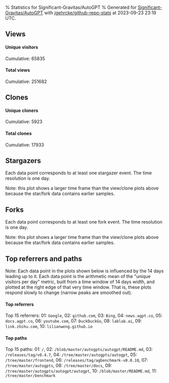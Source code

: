 % Statistics for Significant-Gravitas/AutoGPT
% Generated for [Significant-Gravitas/AutoGPT](https://github.com/Significant-Gravitas/AutoGPT) with [jgehrcke/github-repo-stats](https://github.com/jgehrcke/github-repo-stats) at 2023-09-23 23:19 UTC.


## Views

#### Unique visitors
<div id="chart_views_unique" class="full-width-chart"></div>

Cumulative: 65835

#### Total views
<div id="chart_views_total" class="full-width-chart"></div>

Cumulative: 251682

<div class="pagebreak-for-print"> </div>

## Clones

#### Unique cloners
<div id="chart_clones_unique" class="full-width-chart"></div>

Cumulative: 5923

#### Total clones
<div id="chart_clones_total" class="full-width-chart"></div>

Cumulative: 17933



<div class="pagebreak-for-print"> </div>



## Stargazers

Each data point corresponds to at least one stargazer event.
The time resolution is one day.

<div id="chart_stargazers" class="full-width-chart"></div>


Note: this plot shows a larger time frame than the view/clone plots above because the star/fork data contains earlier samples.



## Forks

Each data point corresponds to at least one fork event.
The time resolution is one day.

<div id="chart_forks" class="full-width-chart"></div>


Note: this plot shows a larger time frame than the view/clone plots above because the star/fork data contains earlier samples.



<div class="pagebreak-for-print"> </div>



## Top referrers and paths


Note: Each data point in the plots shown below is influenced by the 14 days
leading up to it. Each data point is the arithmetic mean of the "unique
visitors per day" metric, built from a time window of 14 days width, and
plotted at the right edge of that very time window. That is, these plots
respond slowly to change (narrow peaks are smoothed out).




#### Top referrers


<div id="chart_referrers_top_n_alltime" class="full-width-chart"></div>

Top 15 referrers: 01: `Google`, 02: `github.com`, 03: `Bing`, 04: `news.agpt.co`, 05: `docs.agpt.co`, 06: `youtube.com`, 07: `DuckDuckGo`, 08: `lablab.ai`, 09: `link.zhihu.com`, 10: `lilianweng.github.io`





#### Top paths


<div id="chart_paths_top_n_alltime" class="full-width-chart"></div>

Top 15 paths: 01: `/`, 02: `/blob/master/autogpts/autogpt/README.md`, 03: `/releases/tag/v0.4.7`, 04: `/tree/master/autogpts/autogpt`, 05: `/tree/master/frontend`, 06: `/releases/tag/agbenchmark-v0.0.10`, 07: `/tree/master/autogpts`, 08: `/tree/master/docs`, 09: `/tree/master/autogpts/autogpt/autogpt`, 10: `/blob/master/README.md`, 11: `/tree/master/benchmark`


<script type="text/javascript">
    vegaEmbed('#chart_views_unique', {"$schema": "https://vega.github.io/schema/vega-lite/v4.17.0.json", "config": {"arc": {"fill": "#1b1e23"}, "area": {"fill": "#1b1e23"}, "axisBottom": {"domainColor": "#a9b4c4", "gridColor": "#a9b4c4", "labelColor": "#1b1e23", "labelFont": "relative-mono-11-pitch-pro, Menlo, monospace", "tickColor": "#a9b4c4", "titleColor": "#1b1e23", "titleFont": "relative-mono-11-pitch-pro, Menlo, monospace"}, "axisLeft": {"domainColor": "#a9b4c4", "gridColor": "#a9b4c4", "labelColor": "#1b1e23", "labelFont": "relative-mono-11-pitch-pro, Menlo, monospace", "tickColor": "#a9b4c4", "titleColor": "#1b1e23", "titleFont": "relative-mono-11-pitch-pro, Menlo, monospace"}, "axisX": {"grid": false}, "axisY": {"grid": false, "labelBound": true}, "background": "#FFFFFF", "group": {"fill": "#FFFFFF"}, "header": {"fontWeight": 400, "labelFont": "relative-mono-11-pitch-pro, Menlo, monospace", "titleFont": "relative-mono-11-pitch-pro, Menlo, monospace"}, "legend": {"labelFont": "relative-mono-11-pitch-pro, Menlo, monospace", "symbolSize": 200, "symbolType": "circle", "titleFont": "relative-mono-11-pitch-pro, Menlo, monospace"}, "line": {"color": "#1b1e23", "stroke": "#1b1e23"}, "path": {"stroke": "#1b1e23"}, "point": {"color": "#1b1e23", "cursor": "pointer", "filled": true, "size": 20}, "range": {"category": ["#85a2f7", "#ea9755", "#7eb36a", "#f07071", "#bc85d9", "#e587b6", "#a9b4c4", "#d4c05e", "#64b9c4"]}, "style": {"bar": {"fill": "#1b1e23"}, "text": {"font": "relative-mono-11-pitch-pro, Menlo, monospace", "fontWeight": 400}}, "symbol": {"shape": "circle"}, "title": {"anchor": "start", "font": "relative-mono-11-pitch-pro, Menlo, monospace", "fontWeight": 400}, "trail": {"color": "#1b1e23", "stroke": "#1b1e23"}, "view": {"stroke": null}}, "data": {"name": "data-fd79e7dba36a5d23826d2c9edfb77aca"}, "datasets": {"data-fd79e7dba36a5d23826d2c9edfb77aca": [{"time": "2023-09-09T00:00:00+00:00", "views_total": 8951, "views_unique": 3144}, {"time": "2023-09-10T00:00:00+00:00", "views_total": 9224, "views_unique": 3380}, {"time": "2023-09-11T00:00:00+00:00", "views_total": 13188, "views_unique": 4957}, {"time": "2023-09-12T00:00:00+00:00", "views_total": 18644, "views_unique": 5326}, {"time": "2023-09-13T00:00:00+00:00", "views_total": 21977, "views_unique": 5489}, {"time": "2023-09-14T00:00:00+00:00", "views_total": 20522, "views_unique": 5157}, {"time": "2023-09-15T00:00:00+00:00", "views_total": 17672, "views_unique": 4644}, {"time": "2023-09-16T00:00:00+00:00", "views_total": 13370, "views_unique": 3112}, {"time": "2023-09-17T00:00:00+00:00", "views_total": 17007, "views_unique": 3549}, {"time": "2023-09-18T00:00:00+00:00", "views_total": 22457, "views_unique": 5186}, {"time": "2023-09-19T00:00:00+00:00", "views_total": 20116, "views_unique": 5239}, {"time": "2023-09-20T00:00:00+00:00", "views_total": 20147, "views_unique": 4816}, {"time": "2023-09-21T00:00:00+00:00", "views_total": 18836, "views_unique": 4683}, {"time": "2023-09-22T00:00:00+00:00", "views_total": 17779, "views_unique": 4274}, {"time": "2023-09-23T00:00:00+00:00", "views_total": 11792, "views_unique": 2879}]}, "encoding": {"tooltip": [{"field": "views_unique", "format": ".1f", "title": "views (u)", "type": "quantitative"}, {"field": "time", "format": "%B %e, %Y", "title": "date", "type": "temporal"}], "x": {"axis": {"labelAngle": 25}, "field": "time", "scale": {"domain": ["2023-09-09", "2023-09-23"]}, "timeUnit": "yearmonthdate", "title": "date", "type": "temporal"}, "y": {"axis": {"values": [1, 10, 50, 100, 500, 1000, 5000, 10000]}, "field": "views_unique", "scale": {"domain": [0, 6037.900000000001], "type": "symlog", "zero": true}, "title": "unique views per day", "type": "quantitative"}}, "height": 200, "mark": {"point": true, "type": "line"}, "padding": 10, "width": "container"}, {"actions": false, "renderer": "svg"}).catch(console.error);
vegaEmbed('#chart_views_total', {"$schema": "https://vega.github.io/schema/vega-lite/v4.17.0.json", "config": {"arc": {"fill": "#1b1e23"}, "area": {"fill": "#1b1e23"}, "axisBottom": {"domainColor": "#a9b4c4", "gridColor": "#a9b4c4", "labelColor": "#1b1e23", "labelFont": "relative-mono-11-pitch-pro, Menlo, monospace", "tickColor": "#a9b4c4", "titleColor": "#1b1e23", "titleFont": "relative-mono-11-pitch-pro, Menlo, monospace"}, "axisLeft": {"domainColor": "#a9b4c4", "gridColor": "#a9b4c4", "labelColor": "#1b1e23", "labelFont": "relative-mono-11-pitch-pro, Menlo, monospace", "tickColor": "#a9b4c4", "titleColor": "#1b1e23", "titleFont": "relative-mono-11-pitch-pro, Menlo, monospace"}, "axisX": {"grid": false}, "axisY": {"grid": false, "labelBound": true}, "background": "#FFFFFF", "group": {"fill": "#FFFFFF"}, "header": {"fontWeight": 400, "labelFont": "relative-mono-11-pitch-pro, Menlo, monospace", "titleFont": "relative-mono-11-pitch-pro, Menlo, monospace"}, "legend": {"labelFont": "relative-mono-11-pitch-pro, Menlo, monospace", "symbolSize": 200, "symbolType": "circle", "titleFont": "relative-mono-11-pitch-pro, Menlo, monospace"}, "line": {"color": "#1b1e23", "stroke": "#1b1e23"}, "path": {"stroke": "#1b1e23"}, "point": {"color": "#1b1e23", "cursor": "pointer", "filled": true, "size": 20}, "range": {"category": ["#85a2f7", "#ea9755", "#7eb36a", "#f07071", "#bc85d9", "#e587b6", "#a9b4c4", "#d4c05e", "#64b9c4"]}, "style": {"bar": {"fill": "#1b1e23"}, "text": {"font": "relative-mono-11-pitch-pro, Menlo, monospace", "fontWeight": 400}}, "symbol": {"shape": "circle"}, "title": {"anchor": "start", "font": "relative-mono-11-pitch-pro, Menlo, monospace", "fontWeight": 400}, "trail": {"color": "#1b1e23", "stroke": "#1b1e23"}, "view": {"stroke": null}}, "data": {"name": "data-fd79e7dba36a5d23826d2c9edfb77aca"}, "datasets": {"data-fd79e7dba36a5d23826d2c9edfb77aca": [{"time": "2023-09-09T00:00:00+00:00", "views_total": 8951, "views_unique": 3144}, {"time": "2023-09-10T00:00:00+00:00", "views_total": 9224, "views_unique": 3380}, {"time": "2023-09-11T00:00:00+00:00", "views_total": 13188, "views_unique": 4957}, {"time": "2023-09-12T00:00:00+00:00", "views_total": 18644, "views_unique": 5326}, {"time": "2023-09-13T00:00:00+00:00", "views_total": 21977, "views_unique": 5489}, {"time": "2023-09-14T00:00:00+00:00", "views_total": 20522, "views_unique": 5157}, {"time": "2023-09-15T00:00:00+00:00", "views_total": 17672, "views_unique": 4644}, {"time": "2023-09-16T00:00:00+00:00", "views_total": 13370, "views_unique": 3112}, {"time": "2023-09-17T00:00:00+00:00", "views_total": 17007, "views_unique": 3549}, {"time": "2023-09-18T00:00:00+00:00", "views_total": 22457, "views_unique": 5186}, {"time": "2023-09-19T00:00:00+00:00", "views_total": 20116, "views_unique": 5239}, {"time": "2023-09-20T00:00:00+00:00", "views_total": 20147, "views_unique": 4816}, {"time": "2023-09-21T00:00:00+00:00", "views_total": 18836, "views_unique": 4683}, {"time": "2023-09-22T00:00:00+00:00", "views_total": 17779, "views_unique": 4274}, {"time": "2023-09-23T00:00:00+00:00", "views_total": 11792, "views_unique": 2879}]}, "encoding": {"tooltip": [{"field": "views_total", "format": ".1f", "title": "views (t)", "type": "quantitative"}, {"field": "time", "format": "%B %e, %Y", "title": "date", "type": "temporal"}], "x": {"axis": {"labelAngle": 25}, "field": "time", "scale": {"domain": ["2023-09-09", "2023-09-23"]}, "timeUnit": "yearmonthdate", "title": "date", "type": "temporal"}, "y": {"axis": {"values": [1, 10, 50, 100, 500, 1000, 5000, 10000]}, "field": "views_total", "scale": {"domain": [0, 24702.7], "type": "symlog", "zero": true}, "title": "total views per day", "type": "quantitative"}}, "height": 200, "mark": {"point": true, "type": "line"}, "padding": 10, "width": "container"}, {"actions": false, "renderer": "svg"}).catch(console.error);
vegaEmbed('#chart_clones_unique', {"$schema": "https://vega.github.io/schema/vega-lite/v4.17.0.json", "config": {"arc": {"fill": "#1b1e23"}, "area": {"fill": "#1b1e23"}, "axisBottom": {"domainColor": "#a9b4c4", "gridColor": "#a9b4c4", "labelColor": "#1b1e23", "labelFont": "relative-mono-11-pitch-pro, Menlo, monospace", "tickColor": "#a9b4c4", "titleColor": "#1b1e23", "titleFont": "relative-mono-11-pitch-pro, Menlo, monospace"}, "axisLeft": {"domainColor": "#a9b4c4", "gridColor": "#a9b4c4", "labelColor": "#1b1e23", "labelFont": "relative-mono-11-pitch-pro, Menlo, monospace", "tickColor": "#a9b4c4", "titleColor": "#1b1e23", "titleFont": "relative-mono-11-pitch-pro, Menlo, monospace"}, "axisX": {"grid": false}, "axisY": {"grid": false, "labelBound": true}, "background": "#FFFFFF", "group": {"fill": "#FFFFFF"}, "header": {"fontWeight": 400, "labelFont": "relative-mono-11-pitch-pro, Menlo, monospace", "titleFont": "relative-mono-11-pitch-pro, Menlo, monospace"}, "legend": {"labelFont": "relative-mono-11-pitch-pro, Menlo, monospace", "symbolSize": 200, "symbolType": "circle", "titleFont": "relative-mono-11-pitch-pro, Menlo, monospace"}, "line": {"color": "#1b1e23", "stroke": "#1b1e23"}, "path": {"stroke": "#1b1e23"}, "point": {"color": "#1b1e23", "cursor": "pointer", "filled": true, "size": 20}, "range": {"category": ["#85a2f7", "#ea9755", "#7eb36a", "#f07071", "#bc85d9", "#e587b6", "#a9b4c4", "#d4c05e", "#64b9c4"]}, "style": {"bar": {"fill": "#1b1e23"}, "text": {"font": "relative-mono-11-pitch-pro, Menlo, monospace", "fontWeight": 400}}, "symbol": {"shape": "circle"}, "title": {"anchor": "start", "font": "relative-mono-11-pitch-pro, Menlo, monospace", "fontWeight": 400}, "trail": {"color": "#1b1e23", "stroke": "#1b1e23"}, "view": {"stroke": null}}, "data": {"name": "data-639eda3477ce8e99e19799d37290b887"}, "datasets": {"data-639eda3477ce8e99e19799d37290b887": [{"clones_total": 705, "clones_unique": 290, "time": "2023-09-09T00:00:00+00:00"}, {"clones_total": 730, "clones_unique": 326, "time": "2023-09-10T00:00:00+00:00"}, {"clones_total": 797, "clones_unique": 376, "time": "2023-09-11T00:00:00+00:00"}, {"clones_total": 1367, "clones_unique": 453, "time": "2023-09-12T00:00:00+00:00"}, {"clones_total": 966, "clones_unique": 393, "time": "2023-09-13T00:00:00+00:00"}, {"clones_total": 1301, "clones_unique": 392, "time": "2023-09-14T00:00:00+00:00"}, {"clones_total": 1694, "clones_unique": 377, "time": "2023-09-15T00:00:00+00:00"}, {"clones_total": 1372, "clones_unique": 367, "time": "2023-09-16T00:00:00+00:00"}, {"clones_total": 1185, "clones_unique": 358, "time": "2023-09-17T00:00:00+00:00"}, {"clones_total": 1435, "clones_unique": 477, "time": "2023-09-18T00:00:00+00:00"}, {"clones_total": 1099, "clones_unique": 456, "time": "2023-09-19T00:00:00+00:00"}, {"clones_total": 1487, "clones_unique": 463, "time": "2023-09-20T00:00:00+00:00"}, {"clones_total": 1502, "clones_unique": 422, "time": "2023-09-21T00:00:00+00:00"}, {"clones_total": 1618, "clones_unique": 435, "time": "2023-09-22T00:00:00+00:00"}, {"clones_total": 675, "clones_unique": 338, "time": "2023-09-23T00:00:00+00:00"}]}, "encoding": {"tooltip": [{"field": "clones_unique", "format": ".1f", "title": "clones (u)", "type": "quantitative"}, {"field": "time", "format": "%B %e, %Y", "title": "date", "type": "temporal"}], "x": {"axis": {"labelAngle": 25}, "field": "time", "scale": {"domain": ["2023-09-09", "2023-09-23"]}, "timeUnit": "yearmonthdate", "title": "date", "type": "temporal"}, "y": {"axis": {"values": [1, 10, 50, 100, 500, 1000, 5000, 10000]}, "field": "clones_unique", "scale": {"domain": [0, 524.7], "type": "symlog", "zero": true}, "title": "unique clones per day", "type": "quantitative"}}, "height": 200, "mark": {"point": true, "type": "line"}, "padding": 10, "width": "container"}, {"actions": false, "renderer": "svg"}).catch(console.error);
vegaEmbed('#chart_clones_total', {"$schema": "https://vega.github.io/schema/vega-lite/v4.17.0.json", "config": {"arc": {"fill": "#1b1e23"}, "area": {"fill": "#1b1e23"}, "axisBottom": {"domainColor": "#a9b4c4", "gridColor": "#a9b4c4", "labelColor": "#1b1e23", "labelFont": "relative-mono-11-pitch-pro, Menlo, monospace", "tickColor": "#a9b4c4", "titleColor": "#1b1e23", "titleFont": "relative-mono-11-pitch-pro, Menlo, monospace"}, "axisLeft": {"domainColor": "#a9b4c4", "gridColor": "#a9b4c4", "labelColor": "#1b1e23", "labelFont": "relative-mono-11-pitch-pro, Menlo, monospace", "tickColor": "#a9b4c4", "titleColor": "#1b1e23", "titleFont": "relative-mono-11-pitch-pro, Menlo, monospace"}, "axisX": {"grid": false}, "axisY": {"grid": false, "labelBound": true}, "background": "#FFFFFF", "group": {"fill": "#FFFFFF"}, "header": {"fontWeight": 400, "labelFont": "relative-mono-11-pitch-pro, Menlo, monospace", "titleFont": "relative-mono-11-pitch-pro, Menlo, monospace"}, "legend": {"labelFont": "relative-mono-11-pitch-pro, Menlo, monospace", "symbolSize": 200, "symbolType": "circle", "titleFont": "relative-mono-11-pitch-pro, Menlo, monospace"}, "line": {"color": "#1b1e23", "stroke": "#1b1e23"}, "path": {"stroke": "#1b1e23"}, "point": {"color": "#1b1e23", "cursor": "pointer", "filled": true, "size": 20}, "range": {"category": ["#85a2f7", "#ea9755", "#7eb36a", "#f07071", "#bc85d9", "#e587b6", "#a9b4c4", "#d4c05e", "#64b9c4"]}, "style": {"bar": {"fill": "#1b1e23"}, "text": {"font": "relative-mono-11-pitch-pro, Menlo, monospace", "fontWeight": 400}}, "symbol": {"shape": "circle"}, "title": {"anchor": "start", "font": "relative-mono-11-pitch-pro, Menlo, monospace", "fontWeight": 400}, "trail": {"color": "#1b1e23", "stroke": "#1b1e23"}, "view": {"stroke": null}}, "data": {"name": "data-639eda3477ce8e99e19799d37290b887"}, "datasets": {"data-639eda3477ce8e99e19799d37290b887": [{"clones_total": 705, "clones_unique": 290, "time": "2023-09-09T00:00:00+00:00"}, {"clones_total": 730, "clones_unique": 326, "time": "2023-09-10T00:00:00+00:00"}, {"clones_total": 797, "clones_unique": 376, "time": "2023-09-11T00:00:00+00:00"}, {"clones_total": 1367, "clones_unique": 453, "time": "2023-09-12T00:00:00+00:00"}, {"clones_total": 966, "clones_unique": 393, "time": "2023-09-13T00:00:00+00:00"}, {"clones_total": 1301, "clones_unique": 392, "time": "2023-09-14T00:00:00+00:00"}, {"clones_total": 1694, "clones_unique": 377, "time": "2023-09-15T00:00:00+00:00"}, {"clones_total": 1372, "clones_unique": 367, "time": "2023-09-16T00:00:00+00:00"}, {"clones_total": 1185, "clones_unique": 358, "time": "2023-09-17T00:00:00+00:00"}, {"clones_total": 1435, "clones_unique": 477, "time": "2023-09-18T00:00:00+00:00"}, {"clones_total": 1099, "clones_unique": 456, "time": "2023-09-19T00:00:00+00:00"}, {"clones_total": 1487, "clones_unique": 463, "time": "2023-09-20T00:00:00+00:00"}, {"clones_total": 1502, "clones_unique": 422, "time": "2023-09-21T00:00:00+00:00"}, {"clones_total": 1618, "clones_unique": 435, "time": "2023-09-22T00:00:00+00:00"}, {"clones_total": 675, "clones_unique": 338, "time": "2023-09-23T00:00:00+00:00"}]}, "encoding": {"tooltip": [{"field": "clones_total", "format": ".1f", "title": "clones (t)", "type": "quantitative"}, {"field": "time", "format": "%B %e, %Y", "title": "date", "type": "temporal"}], "x": {"axis": {"labelAngle": 25}, "field": "time", "scale": {"domain": ["2023-09-09", "2023-09-23"]}, "timeUnit": "yearmonthdate", "title": "date", "type": "temporal"}, "y": {"axis": {"values": [1, 10, 50, 100, 500, 1000, 5000, 10000]}, "field": "clones_total", "scale": {"domain": [0, 1863.4], "type": "symlog", "zero": true}, "title": "total clones per day", "type": "quantitative"}}, "height": 200, "mark": {"point": true, "type": "line"}, "padding": 10, "width": "container"}, {"actions": false, "renderer": "svg"}).catch(console.error);
vegaEmbed('#chart_stargazers', {"$schema": "https://vega.github.io/schema/vega-lite/v4.17.0.json", "config": {"arc": {"fill": "#1b1e23"}, "area": {"fill": "#1b1e23"}, "axisBottom": {"domainColor": "#a9b4c4", "gridColor": "#a9b4c4", "labelColor": "#1b1e23", "labelFont": "relative-mono-11-pitch-pro, Menlo, monospace", "tickColor": "#a9b4c4", "titleColor": "#1b1e23", "titleFont": "relative-mono-11-pitch-pro, Menlo, monospace"}, "axisLeft": {"domainColor": "#a9b4c4", "gridColor": "#a9b4c4", "labelColor": "#1b1e23", "labelFont": "relative-mono-11-pitch-pro, Menlo, monospace", "tickColor": "#a9b4c4", "titleColor": "#1b1e23", "titleFont": "relative-mono-11-pitch-pro, Menlo, monospace"}, "axisX": {"grid": false}, "axisY": {"grid": false}, "background": "#FFFFFF", "group": {"fill": "#FFFFFF"}, "header": {"fontWeight": 400, "labelFont": "relative-mono-11-pitch-pro, Menlo, monospace", "titleFont": "relative-mono-11-pitch-pro, Menlo, monospace"}, "legend": {"labelFont": "relative-mono-11-pitch-pro, Menlo, monospace", "symbolSize": 200, "symbolType": "circle", "titleFont": "relative-mono-11-pitch-pro, Menlo, monospace"}, "line": {"color": "#1b1e23", "stroke": "#1b1e23"}, "path": {"stroke": "#1b1e23"}, "point": {"color": "#1b1e23", "cursor": "pointer", "filled": true, "size": 50}, "range": {"category": ["#85a2f7", "#ea9755", "#7eb36a", "#f07071", "#bc85d9", "#e587b6", "#a9b4c4", "#d4c05e", "#64b9c4"]}, "style": {"bar": {"fill": "#1b1e23"}, "text": {"font": "relative-mono-11-pitch-pro, Menlo, monospace", "fontWeight": 400}}, "symbol": {"shape": "circle"}, "title": {"anchor": "start", "font": "relative-mono-11-pitch-pro, Menlo, monospace", "fontWeight": 400}, "trail": {"color": "#1b1e23", "stroke": "#1b1e23"}, "view": {"stroke": null}}, "data": {"name": "data-f8a4f5d62c89fc4f8defdda180fd5042"}, "datasets": {"data-f8a4f5d62c89fc4f8defdda180fd5042": [{"stars_cumulative": 2.0, "time": "2023-03-16T18:00:00+00:00"}, {"stars_cumulative": 3.0, "time": "2023-03-17T06:00:00+00:00"}, {"stars_cumulative": 6.0, "time": "2023-03-17T12:00:00+00:00"}, {"stars_cumulative": 10.0, "time": "2023-03-17T18:00:00+00:00"}, {"stars_cumulative": 11.0, "time": "2023-03-18T00:00:00+00:00"}, {"stars_cumulative": 12.0, "time": "2023-03-18T12:00:00+00:00"}, {"stars_cumulative": 13.0, "time": "2023-03-19T06:00:00+00:00"}, {"stars_cumulative": 14.0, "time": "2023-03-19T12:00:00+00:00"}, {"stars_cumulative": 16.0, "time": "2023-03-19T18:00:00+00:00"}, {"stars_cumulative": 17.0, "time": "2023-03-20T00:00:00+00:00"}, {"stars_cumulative": 18.0, "time": "2023-03-20T06:00:00+00:00"}, {"stars_cumulative": 19.0, "time": "2023-03-21T06:00:00+00:00"}, {"stars_cumulative": 20.0, "time": "2023-03-21T12:00:00+00:00"}, {"stars_cumulative": 22.0, "time": "2023-03-22T00:00:00+00:00"}, {"stars_cumulative": 23.0, "time": "2023-03-22T06:00:00+00:00"}, {"stars_cumulative": 24.0, "time": "2023-03-25T06:00:00+00:00"}, {"stars_cumulative": 25.0, "time": "2023-03-25T18:00:00+00:00"}, {"stars_cumulative": 26.0, "time": "2023-03-26T12:00:00+00:00"}, {"stars_cumulative": 29.0, "time": "2023-03-27T18:00:00+00:00"}, {"stars_cumulative": 35.0, "time": "2023-03-28T00:00:00+00:00"}, {"stars_cumulative": 39.0, "time": "2023-03-28T06:00:00+00:00"}, {"stars_cumulative": 44.0, "time": "2023-03-28T12:00:00+00:00"}, {"stars_cumulative": 45.0, "time": "2023-03-28T18:00:00+00:00"}, {"stars_cumulative": 49.0, "time": "2023-03-29T00:00:00+00:00"}, {"stars_cumulative": 61.0, "time": "2023-03-29T06:00:00+00:00"}, {"stars_cumulative": 65.0, "time": "2023-03-29T12:00:00+00:00"}, {"stars_cumulative": 68.0, "time": "2023-03-29T18:00:00+00:00"}, {"stars_cumulative": 73.0, "time": "2023-03-30T00:00:00+00:00"}, {"stars_cumulative": 74.0, "time": "2023-03-30T06:00:00+00:00"}, {"stars_cumulative": 89.0, "time": "2023-03-30T12:00:00+00:00"}, {"stars_cumulative": 96.0, "time": "2023-03-30T18:00:00+00:00"}, {"stars_cumulative": 99.0, "time": "2023-03-31T00:00:00+00:00"}, {"stars_cumulative": 102.0, "time": "2023-03-31T06:00:00+00:00"}, {"stars_cumulative": 105.0, "time": "2023-03-31T18:00:00+00:00"}, {"stars_cumulative": 110.0, "time": "2023-04-01T00:00:00+00:00"}, {"stars_cumulative": 113.0, "time": "2023-04-01T06:00:00+00:00"}, {"stars_cumulative": 116.0, "time": "2023-04-01T12:00:00+00:00"}, {"stars_cumulative": 191.0, "time": "2023-04-01T18:00:00+00:00"}, {"stars_cumulative": 261.0, "time": "2023-04-02T00:00:00+00:00"}, {"stars_cumulative": 409.0, "time": "2023-04-02T06:00:00+00:00"}, {"stars_cumulative": 688.0, "time": "2023-04-02T12:00:00+00:00"}, {"stars_cumulative": 1651.0, "time": "2023-04-02T18:00:00+00:00"}, {"stars_cumulative": 2344.0, "time": "2023-04-03T00:00:00+00:00"}, {"stars_cumulative": 3046.0, "time": "2023-04-03T06:00:00+00:00"}, {"stars_cumulative": 4156.0, "time": "2023-04-03T12:00:00+00:00"}, {"stars_cumulative": 4772.0, "time": "2023-04-03T18:00:00+00:00"}, {"stars_cumulative": 5420.0, "time": "2023-04-04T00:00:00+00:00"}, {"stars_cumulative": 6078.0, "time": "2023-04-04T06:00:00+00:00"}, {"stars_cumulative": 6823.0, "time": "2023-04-04T12:00:00+00:00"}, {"stars_cumulative": 7450.0, "time": "2023-04-04T18:00:00+00:00"}, {"stars_cumulative": 7945.0, "time": "2023-04-05T00:00:00+00:00"}, {"stars_cumulative": 8517.0, "time": "2023-04-05T06:00:00+00:00"}, {"stars_cumulative": 9250.0, "time": "2023-04-05T12:00:00+00:00"}, {"stars_cumulative": 9839.0, "time": "2023-04-05T18:00:00+00:00"}, {"stars_cumulative": 10446.0, "time": "2023-04-06T00:00:00+00:00"}, {"stars_cumulative": 11102.0, "time": "2023-04-06T06:00:00+00:00"}, {"stars_cumulative": 11940.0, "time": "2023-04-06T12:00:00+00:00"}, {"stars_cumulative": 12573.0, "time": "2023-04-06T18:00:00+00:00"}, {"stars_cumulative": 13197.0, "time": "2023-04-07T00:00:00+00:00"}, {"stars_cumulative": 13878.0, "time": "2023-04-07T06:00:00+00:00"}, {"stars_cumulative": 14509.0, "time": "2023-04-07T12:00:00+00:00"}, {"stars_cumulative": 15056.0, "time": "2023-04-07T18:00:00+00:00"}, {"stars_cumulative": 15460.0, "time": "2023-04-08T00:00:00+00:00"}, {"stars_cumulative": 15888.0, "time": "2023-04-08T06:00:00+00:00"}, {"stars_cumulative": 16367.0, "time": "2023-04-08T12:00:00+00:00"}, {"stars_cumulative": 16772.0, "time": "2023-04-08T18:00:00+00:00"}, {"stars_cumulative": 17167.0, "time": "2023-04-09T00:00:00+00:00"}, {"stars_cumulative": 17604.0, "time": "2023-04-09T06:00:00+00:00"}, {"stars_cumulative": 18048.0, "time": "2023-04-09T12:00:00+00:00"}, {"stars_cumulative": 18485.0, "time": "2023-04-09T18:00:00+00:00"}, {"stars_cumulative": 18970.0, "time": "2023-04-10T00:00:00+00:00"}, {"stars_cumulative": 19714.0, "time": "2023-04-10T06:00:00+00:00"}, {"stars_cumulative": 20462.0, "time": "2023-04-10T12:00:00+00:00"}, {"stars_cumulative": 21029.0, "time": "2023-04-10T18:00:00+00:00"}, {"stars_cumulative": 21781.0, "time": "2023-04-11T00:00:00+00:00"}, {"stars_cumulative": 22820.0, "time": "2023-04-11T06:00:00+00:00"}, {"stars_cumulative": 23891.0, "time": "2023-04-11T12:00:00+00:00"}, {"stars_cumulative": 25074.0, "time": "2023-04-11T18:00:00+00:00"}, {"stars_cumulative": 26316.0, "time": "2023-04-12T00:00:00+00:00"}, {"stars_cumulative": 29380.0, "time": "2023-04-12T06:00:00+00:00"}, {"stars_cumulative": 31853.0, "time": "2023-04-12T12:00:00+00:00"}, {"stars_cumulative": 33025.0, "time": "2023-04-12T18:00:00+00:00"}, {"stars_cumulative": 36294.0, "time": "2023-04-13T00:00:00+00:00"}, {"stars_cumulative": 40000.0, "time": "2023-04-13T06:00:00+00:00"}]}, "encoding": {"tooltip": [{"field": "stars_cumulative", "format": "d", "title": "stars", "type": "quantitative"}, {"field": "time", "format": "%B %e, %Y", "title": "date", "type": "temporal"}], "x": {"axis": {"labelAngle": 25}, "field": "time", "scale": {"domain": ["2023-03-16", "2023-09-23"]}, "timeUnit": "yearmonthdate", "title": "date", "type": "temporal"}, "y": {"field": "stars_cumulative", "scale": {"domain": [0, 44000.0], "zero": true}, "title": "stargazer count (cumulative)", "type": "quantitative"}}, "height": 300, "mark": {"point": true, "type": "line"}, "padding": 10, "width": "container"}, {"actions": false, "renderer": "svg"}).catch(console.error);
vegaEmbed('#chart_forks', {"$schema": "https://vega.github.io/schema/vega-lite/v4.17.0.json", "config": {"arc": {"fill": "#1b1e23"}, "area": {"fill": "#1b1e23"}, "axisBottom": {"domainColor": "#a9b4c4", "gridColor": "#a9b4c4", "labelColor": "#1b1e23", "labelFont": "relative-mono-11-pitch-pro, Menlo, monospace", "tickColor": "#a9b4c4", "titleColor": "#1b1e23", "titleFont": "relative-mono-11-pitch-pro, Menlo, monospace"}, "axisLeft": {"domainColor": "#a9b4c4", "gridColor": "#a9b4c4", "labelColor": "#1b1e23", "labelFont": "relative-mono-11-pitch-pro, Menlo, monospace", "tickColor": "#a9b4c4", "titleColor": "#1b1e23", "titleFont": "relative-mono-11-pitch-pro, Menlo, monospace"}, "axisX": {"grid": false}, "axisY": {"grid": false}, "background": "#FFFFFF", "group": {"fill": "#FFFFFF"}, "header": {"fontWeight": 400, "labelFont": "relative-mono-11-pitch-pro, Menlo, monospace", "titleFont": "relative-mono-11-pitch-pro, Menlo, monospace"}, "legend": {"labelFont": "relative-mono-11-pitch-pro, Menlo, monospace", "symbolSize": 200, "symbolType": "circle", "titleFont": "relative-mono-11-pitch-pro, Menlo, monospace"}, "line": {"color": "#1b1e23", "stroke": "#1b1e23"}, "path": {"stroke": "#1b1e23"}, "point": {"color": "#1b1e23", "cursor": "pointer", "filled": true, "size": 50}, "range": {"category": ["#85a2f7", "#ea9755", "#7eb36a", "#f07071", "#bc85d9", "#e587b6", "#a9b4c4", "#d4c05e", "#64b9c4"]}, "style": {"bar": {"fill": "#1b1e23"}, "text": {"font": "relative-mono-11-pitch-pro, Menlo, monospace", "fontWeight": 400}}, "symbol": {"shape": "circle"}, "title": {"anchor": "start", "font": "relative-mono-11-pitch-pro, Menlo, monospace", "fontWeight": 400}, "trail": {"color": "#1b1e23", "stroke": "#1b1e23"}, "view": {"stroke": null}}, "data": {"name": "data-fc57d5cb26c2bb39612ece54565aac9f"}, "datasets": {"data-fc57d5cb26c2bb39612ece54565aac9f": [{"forks_cumulative": 2.0, "time": "2023-03-16T00:00:00+00:00"}, {"forks_cumulative": 4.0, "time": "2023-03-17T21:00:00+00:00"}, {"forks_cumulative": 6.0, "time": "2023-03-19T18:00:00+00:00"}, {"forks_cumulative": 8.0, "time": "2023-03-27T06:00:00+00:00"}, {"forks_cumulative": 14.0, "time": "2023-03-29T03:00:00+00:00"}, {"forks_cumulative": 21.0, "time": "2023-03-31T00:00:00+00:00"}, {"forks_cumulative": 316.0, "time": "2023-04-01T21:00:00+00:00"}, {"forks_cumulative": 802.0, "time": "2023-04-03T18:00:00+00:00"}, {"forks_cumulative": 1427.0, "time": "2023-04-05T15:00:00+00:00"}, {"forks_cumulative": 2013.0, "time": "2023-04-07T12:00:00+00:00"}, {"forks_cumulative": 2614.0, "time": "2023-04-09T09:00:00+00:00"}, {"forks_cumulative": 4234.0, "time": "2023-04-11T06:00:00+00:00"}, {"forks_cumulative": 7960.0, "time": "2023-04-13T03:00:00+00:00"}, {"forks_cumulative": 10508.0, "time": "2023-04-15T00:00:00+00:00"}, {"forks_cumulative": 12919.0, "time": "2023-04-16T21:00:00+00:00"}, {"forks_cumulative": 14291.0, "time": "2023-04-18T18:00:00+00:00"}, {"forks_cumulative": 15281.0, "time": "2023-04-20T15:00:00+00:00"}, {"forks_cumulative": 16967.0, "time": "2023-04-22T12:00:00+00:00"}, {"forks_cumulative": 19002.0, "time": "2023-04-24T09:00:00+00:00"}, {"forks_cumulative": 20496.0, "time": "2023-04-26T06:00:00+00:00"}, {"forks_cumulative": 21306.0, "time": "2023-04-28T03:00:00+00:00"}, {"forks_cumulative": 21886.0, "time": "2023-04-30T00:00:00+00:00"}, {"forks_cumulative": 22507.0, "time": "2023-05-01T21:00:00+00:00"}, {"forks_cumulative": 23175.0, "time": "2023-05-03T18:00:00+00:00"}, {"forks_cumulative": 23708.0, "time": "2023-05-05T15:00:00+00:00"}, {"forks_cumulative": 24188.0, "time": "2023-05-07T12:00:00+00:00"}, {"forks_cumulative": 24556.0, "time": "2023-05-09T09:00:00+00:00"}, {"forks_cumulative": 24863.0, "time": "2023-05-11T06:00:00+00:00"}, {"forks_cumulative": 25128.0, "time": "2023-05-13T03:00:00+00:00"}, {"forks_cumulative": 25434.0, "time": "2023-05-15T00:00:00+00:00"}, {"forks_cumulative": 25716.0, "time": "2023-05-16T21:00:00+00:00"}, {"forks_cumulative": 25947.0, "time": "2023-05-18T18:00:00+00:00"}, {"forks_cumulative": 26177.0, "time": "2023-05-20T15:00:00+00:00"}, {"forks_cumulative": 26444.0, "time": "2023-05-22T12:00:00+00:00"}, {"forks_cumulative": 26688.0, "time": "2023-05-24T09:00:00+00:00"}, {"forks_cumulative": 26888.0, "time": "2023-05-26T06:00:00+00:00"}, {"forks_cumulative": 27058.0, "time": "2023-05-28T03:00:00+00:00"}, {"forks_cumulative": 27237.0, "time": "2023-05-30T00:00:00+00:00"}, {"forks_cumulative": 27378.0, "time": "2023-05-31T21:00:00+00:00"}, {"forks_cumulative": 27520.0, "time": "2023-06-02T18:00:00+00:00"}, {"forks_cumulative": 27696.0, "time": "2023-06-04T15:00:00+00:00"}, {"forks_cumulative": 27847.0, "time": "2023-06-06T12:00:00+00:00"}, {"forks_cumulative": 27968.0, "time": "2023-06-08T09:00:00+00:00"}, {"forks_cumulative": 28068.0, "time": "2023-06-10T06:00:00+00:00"}, {"forks_cumulative": 28227.0, "time": "2023-06-12T03:00:00+00:00"}, {"forks_cumulative": 28352.0, "time": "2023-06-14T00:00:00+00:00"}, {"forks_cumulative": 28451.0, "time": "2023-06-15T21:00:00+00:00"}, {"forks_cumulative": 28554.0, "time": "2023-06-17T18:00:00+00:00"}, {"forks_cumulative": 28678.0, "time": "2023-06-19T15:00:00+00:00"}, {"forks_cumulative": 28761.0, "time": "2023-06-21T12:00:00+00:00"}, {"forks_cumulative": 28839.0, "time": "2023-06-23T09:00:00+00:00"}, {"forks_cumulative": 28956.0, "time": "2023-06-25T06:00:00+00:00"}, {"forks_cumulative": 29058.0, "time": "2023-06-27T03:00:00+00:00"}, {"forks_cumulative": 29140.0, "time": "2023-06-29T00:00:00+00:00"}, {"forks_cumulative": 29222.0, "time": "2023-06-30T21:00:00+00:00"}, {"forks_cumulative": 29316.0, "time": "2023-07-02T18:00:00+00:00"}, {"forks_cumulative": 29418.0, "time": "2023-07-04T15:00:00+00:00"}, {"forks_cumulative": 29504.0, "time": "2023-07-06T12:00:00+00:00"}, {"forks_cumulative": 29583.0, "time": "2023-07-08T09:00:00+00:00"}, {"forks_cumulative": 29670.0, "time": "2023-07-10T06:00:00+00:00"}, {"forks_cumulative": 29741.0, "time": "2023-07-12T03:00:00+00:00"}, {"forks_cumulative": 29806.0, "time": "2023-07-14T00:00:00+00:00"}, {"forks_cumulative": 29874.0, "time": "2023-07-15T21:00:00+00:00"}, {"forks_cumulative": 29957.0, "time": "2023-07-17T18:00:00+00:00"}, {"forks_cumulative": 30030.0, "time": "2023-07-19T15:00:00+00:00"}, {"forks_cumulative": 30067.0, "time": "2023-07-21T12:00:00+00:00"}, {"forks_cumulative": 30112.0, "time": "2023-07-23T09:00:00+00:00"}, {"forks_cumulative": 30183.0, "time": "2023-07-25T06:00:00+00:00"}, {"forks_cumulative": 30230.0, "time": "2023-07-27T03:00:00+00:00"}, {"forks_cumulative": 30273.0, "time": "2023-07-29T00:00:00+00:00"}, {"forks_cumulative": 30339.0, "time": "2023-07-30T21:00:00+00:00"}, {"forks_cumulative": 30403.0, "time": "2023-08-01T18:00:00+00:00"}, {"forks_cumulative": 30453.0, "time": "2023-08-03T15:00:00+00:00"}, {"forks_cumulative": 30496.0, "time": "2023-08-05T12:00:00+00:00"}, {"forks_cumulative": 30538.0, "time": "2023-08-07T09:00:00+00:00"}, {"forks_cumulative": 30578.0, "time": "2023-08-09T06:00:00+00:00"}, {"forks_cumulative": 30618.0, "time": "2023-08-11T03:00:00+00:00"}, {"forks_cumulative": 30649.0, "time": "2023-08-13T00:00:00+00:00"}, {"forks_cumulative": 30701.0, "time": "2023-08-14T21:00:00+00:00"}, {"forks_cumulative": 30753.0, "time": "2023-08-16T18:00:00+00:00"}, {"forks_cumulative": 30779.0, "time": "2023-08-18T15:00:00+00:00"}, {"forks_cumulative": 30820.0, "time": "2023-08-20T12:00:00+00:00"}, {"forks_cumulative": 30856.0, "time": "2023-08-22T09:00:00+00:00"}, {"forks_cumulative": 30885.0, "time": "2023-08-24T06:00:00+00:00"}, {"forks_cumulative": 30918.0, "time": "2023-08-26T03:00:00+00:00"}, {"forks_cumulative": 30973.0, "time": "2023-08-28T00:00:00+00:00"}, {"forks_cumulative": 31011.0, "time": "2023-08-29T21:00:00+00:00"}, {"forks_cumulative": 31048.0, "time": "2023-08-31T18:00:00+00:00"}, {"forks_cumulative": 31075.0, "time": "2023-09-02T15:00:00+00:00"}, {"forks_cumulative": 31110.0, "time": "2023-09-04T12:00:00+00:00"}, {"forks_cumulative": 31143.0, "time": "2023-09-06T09:00:00+00:00"}, {"forks_cumulative": 31177.0, "time": "2023-09-08T06:00:00+00:00"}, {"forks_cumulative": 31209.0, "time": "2023-09-10T03:00:00+00:00"}, {"forks_cumulative": 31259.0, "time": "2023-09-12T00:00:00+00:00"}, {"forks_cumulative": 31301.0, "time": "2023-09-13T21:00:00+00:00"}, {"forks_cumulative": 31335.0, "time": "2023-09-15T18:00:00+00:00"}, {"forks_cumulative": 31394.0, "time": "2023-09-17T15:00:00+00:00"}, {"forks_cumulative": 31486.0, "time": "2023-09-19T12:00:00+00:00"}, {"forks_cumulative": 31558.0, "time": "2023-09-21T09:00:00+00:00"}, {"forks_cumulative": 31586.0, "time": "2023-09-23T06:00:00+00:00"}]}, "encoding": {"tooltip": [{"field": "forks_cumulative", "format": "d", "title": "forks", "type": "quantitative"}, {"field": "time", "format": "%B %e, %Y", "title": "date", "type": "temporal"}], "x": {"axis": {"labelAngle": 25}, "field": "time", "scale": {"domain": ["2023-03-16", "2023-09-23"]}, "timeUnit": "yearmonthdate", "title": "date", "type": "temporal"}, "y": {"field": "forks_cumulative", "scale": {"domain": [0, 34744.600000000006], "zero": true}, "title": "fork count (cumulative)", "type": "quantitative"}}, "height": 300, "mark": {"point": true, "type": "line"}, "padding": 10, "width": "container"}, {"actions": false, "renderer": "svg"}).catch(console.error);
vegaEmbed('#chart_referrers_top_n_alltime', {"$schema": "https://vega.github.io/schema/vega-lite/v4.17.0.json", "config": {"arc": {"fill": "#1b1e23"}, "area": {"fill": "#1b1e23"}, "axisBottom": {"domainColor": "#a9b4c4", "gridColor": "#a9b4c4", "labelColor": "#1b1e23", "labelFont": "relative-mono-11-pitch-pro, Menlo, monospace", "tickColor": "#a9b4c4", "titleColor": "#1b1e23", "titleFont": "relative-mono-11-pitch-pro, Menlo, monospace"}, "axisLeft": {"domainColor": "#a9b4c4", "gridColor": "#a9b4c4", "labelColor": "#1b1e23", "labelFont": "relative-mono-11-pitch-pro, Menlo, monospace", "tickColor": "#a9b4c4", "titleColor": "#1b1e23", "titleFont": "relative-mono-11-pitch-pro, Menlo, monospace"}, "axisX": {"grid": false}, "axisY": {"grid": false}, "background": "#FFFFFF", "group": {"fill": "#FFFFFF"}, "header": {"fontWeight": 400, "labelFont": "relative-mono-11-pitch-pro, Menlo, monospace", "titleFont": "relative-mono-11-pitch-pro, Menlo, monospace"}, "legend": {"labelFont": "relative-mono-11-pitch-pro, Menlo, monospace", "symbolSize": 200, "symbolType": "circle", "titleFont": "relative-mono-11-pitch-pro, Menlo, monospace"}, "line": {"color": "#1b1e23", "stroke": "#1b1e23"}, "path": {"stroke": "#1b1e23"}, "point": {"color": "#1b1e23", "cursor": "pointer", "filled": true, "size": 30}, "range": {"category": ["#85a2f7", "#ea9755", "#7eb36a", "#f07071", "#bc85d9", "#e587b6", "#a9b4c4", "#d4c05e", "#64b9c4"]}, "style": {"bar": {"fill": "#1b1e23"}, "text": {"font": "relative-mono-11-pitch-pro, Menlo, monospace", "fontWeight": 400}}, "symbol": {"shape": "circle"}, "title": {"anchor": "start", "font": "relative-mono-11-pitch-pro, Menlo, monospace", "fontWeight": 400}, "trail": {"color": "#1b1e23", "stroke": "#1b1e23"}, "view": {"stroke": null}}, "data": {"name": "data-f81beb149dac23c1665cc81abd4afc38"}, "datasets": {"data-f81beb149dac23c1665cc81abd4afc38": [{"referrer": "Google", "time": "2023-09-22T00:00:00+00:00", "views_unique": 23326, "views_unique_norm": 1666.142857142857}, {"referrer": "Google", "time": "2023-09-23T00:00:00+00:00", "views_unique": 23877, "views_unique_norm": 1705.5}, {"referrer": "github.com", "time": "2023-09-22T00:00:00+00:00", "views_unique": 4024, "views_unique_norm": 287.42857142857144}, {"referrer": "github.com", "time": "2023-09-23T00:00:00+00:00", "views_unique": 4097, "views_unique_norm": 292.64285714285717}, {"referrer": "Bing", "time": "2023-09-22T00:00:00+00:00", "views_unique": 1641, "views_unique_norm": 117.21428571428571}, {"referrer": "Bing", "time": "2023-09-23T00:00:00+00:00", "views_unique": 1690, "views_unique_norm": 120.71428571428571}, {"referrer": "news.agpt.co", "time": "2023-09-22T00:00:00+00:00", "views_unique": 1223, "views_unique_norm": 87.35714285714286}, {"referrer": "news.agpt.co", "time": "2023-09-23T00:00:00+00:00", "views_unique": 1308, "views_unique_norm": 93.42857142857143}, {"referrer": "docs.agpt.co", "time": "2023-09-22T00:00:00+00:00", "views_unique": 1259, "views_unique_norm": 89.92857142857143}, {"referrer": "docs.agpt.co", "time": "2023-09-23T00:00:00+00:00", "views_unique": 1265, "views_unique_norm": 90.35714285714286}, {"referrer": "youtube.com", "time": "2023-09-22T00:00:00+00:00", "views_unique": 1118, "views_unique_norm": 79.85714285714286}, {"referrer": "youtube.com", "time": "2023-09-23T00:00:00+00:00", "views_unique": 1125, "views_unique_norm": 80.35714285714286}, {"referrer": "DuckDuckGo", "time": "2023-09-22T00:00:00+00:00", "views_unique": 603, "views_unique_norm": 43.07142857142857}, {"referrer": "DuckDuckGo", "time": "2023-09-23T00:00:00+00:00", "views_unique": 618, "views_unique_norm": 44.142857142857146}]}, "encoding": {"color": {"field": "referrer", "legend": {"direction": "vertical", "orient": "top", "title": "Legend:"}, "sort": {"field": "order"}, "type": "nominal"}, "tooltip": [{"field": "referrer", "type": "nominal"}, {"field": "views_unique_norm", "format": ".2f", "title": "views (14d mean)", "type": "quantitative"}, {"field": "time", "format": "%B %e, %Y", "title": "date", "type": "temporal"}], "x": {"axis": {"labelAngle": 25}, "field": "time", "scale": {"domain": ["2023-09-09", "2023-09-23"]}, "timeUnit": "yearmonthdate", "title": "date", "type": "temporal"}, "y": {"field": "views_unique_norm", "scale": {"domain": [0, 1876.0500000000002], "type": "symlog", "zero": true}, "title": "unique visitors per day (mean from last 14 days)", "type": "quantitative"}}, "height": 300, "mark": {"point": true, "type": "line"}, "padding": 10, "width": "container"}, {"actions": false, "renderer": "svg"}).catch(console.error);
vegaEmbed('#chart_paths_top_n_alltime', {"$schema": "https://vega.github.io/schema/vega-lite/v4.17.0.json", "config": {"arc": {"fill": "#1b1e23"}, "area": {"fill": "#1b1e23"}, "axisBottom": {"domainColor": "#a9b4c4", "gridColor": "#a9b4c4", "labelColor": "#1b1e23", "labelFont": "relative-mono-11-pitch-pro, Menlo, monospace", "tickColor": "#a9b4c4", "titleColor": "#1b1e23", "titleFont": "relative-mono-11-pitch-pro, Menlo, monospace"}, "axisLeft": {"domainColor": "#a9b4c4", "gridColor": "#a9b4c4", "labelColor": "#1b1e23", "labelFont": "relative-mono-11-pitch-pro, Menlo, monospace", "tickColor": "#a9b4c4", "titleColor": "#1b1e23", "titleFont": "relative-mono-11-pitch-pro, Menlo, monospace"}, "axisX": {"grid": false}, "axisY": {"grid": false}, "background": "#FFFFFF", "group": {"fill": "#FFFFFF"}, "header": {"fontWeight": 400, "labelFont": "relative-mono-11-pitch-pro, Menlo, monospace", "titleFont": "relative-mono-11-pitch-pro, Menlo, monospace"}, "legend": {"labelFont": "relative-mono-11-pitch-pro, Menlo, monospace", "symbolSize": 200, "symbolType": "circle", "titleFont": "relative-mono-11-pitch-pro, Menlo, monospace"}, "line": {"color": "#1b1e23", "stroke": "#1b1e23"}, "path": {"stroke": "#1b1e23"}, "point": {"color": "#1b1e23", "cursor": "pointer", "filled": true, "size": 30}, "range": {"category": ["#85a2f7", "#ea9755", "#7eb36a", "#f07071", "#bc85d9", "#e587b6", "#a9b4c4", "#d4c05e", "#64b9c4"]}, "style": {"bar": {"fill": "#1b1e23"}, "text": {"font": "relative-mono-11-pitch-pro, Menlo, monospace", "fontWeight": 400}}, "symbol": {"shape": "circle"}, "title": {"anchor": "start", "font": "relative-mono-11-pitch-pro, Menlo, monospace", "fontWeight": 400}, "trail": {"color": "#1b1e23", "stroke": "#1b1e23"}, "view": {"stroke": null}}, "data": {"name": "data-cdd2e200919de9538d7d38004488f1da"}, "datasets": {"data-cdd2e200919de9538d7d38004488f1da": [{"path": "/", "time": "2023-09-22T00:00:00+00:00", "views_unique": 31101, "views_unique_norm": 2221.5}, {"path": "/", "time": "2023-09-23T00:00:00+00:00", "views_unique": 31483, "views_unique_norm": 2248.785714285714}, {"path": "/blob/master/autogpts/autogpt/README.md", "time": "2023-09-22T00:00:00+00:00", "views_unique": 5306, "views_unique_norm": 379.0}, {"path": "/blob/master/autogpts/autogpt/README.md", "time": "2023-09-23T00:00:00+00:00", "views_unique": 5764, "views_unique_norm": 411.7142857142857}, {"path": "/releases/tag/v0.4.7", "time": "2023-09-22T00:00:00+00:00", "views_unique": 2979, "views_unique_norm": 212.78571428571428}, {"path": "/releases/tag/v0.4.7", "time": "2023-09-23T00:00:00+00:00", "views_unique": 2655, "views_unique_norm": 189.64285714285714}, {"path": "/tree/master/autogpts/autogpt", "time": "2023-09-22T00:00:00+00:00", "views_unique": 2126, "views_unique_norm": 151.85714285714286}, {"path": "/tree/master/autogpts/autogpt", "time": "2023-09-23T00:00:00+00:00", "views_unique": 2186, "views_unique_norm": 156.14285714285714}, {"path": "/tree/master/frontend", "time": "2023-09-22T00:00:00+00:00", "views_unique": 1798, "views_unique_norm": 128.42857142857142}, {"path": "/tree/master/frontend", "time": "2023-09-23T00:00:00+00:00", "views_unique": 1899, "views_unique_norm": 135.64285714285714}, {"path": "/releases/tag/agbenchmark-v0.0.10", "time": "2023-09-22T00:00:00+00:00", "views_unique": 1607, "views_unique_norm": 114.78571428571429}, {"path": "/releases/tag/agbenchmark-v0.0.10", "time": "2023-09-23T00:00:00+00:00", "views_unique": 1852, "views_unique_norm": 132.28571428571428}, {"path": "/tree/master/autogpts", "time": "2023-09-22T00:00:00+00:00", "views_unique": 1630, "views_unique_norm": 116.42857142857143}, {"path": "/tree/master/autogpts", "time": "2023-09-23T00:00:00+00:00", "views_unique": 1798, "views_unique_norm": 128.42857142857142}]}, "encoding": {"color": {"field": "path", "legend": {"direction": "vertical", "orient": "top", "title": "Legend:"}, "sort": {"field": "order"}, "type": "nominal"}, "tooltip": [{"field": "path", "type": "nominal"}, {"field": "views_unique_norm", "format": ".2f", "title": "views (14d mean)", "type": "quantitative"}, {"field": "time", "format": "%B %e, %Y", "title": "date", "type": "temporal"}], "x": {"axis": {"labelAngle": 25}, "field": "time", "scale": {"domain": ["2023-09-09", "2023-09-23"]}, "timeUnit": "yearmonthdate", "title": "date", "type": "temporal"}, "y": {"field": "views_unique_norm", "scale": {"domain": [0, 2473.664285714286], "type": "symlog", "zero": true}, "title": "unique visitors per day (mean from last 14 days)", "type": "quantitative"}}, "height": 300, "mark": {"point": true, "type": "line"}, "padding": 10, "width": "container"}, {"actions": false, "renderer": "svg"}).catch(console.error);
    </script>